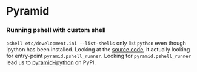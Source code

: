 # Pyramid

### Running pshell with custom shell

`pshell etc/development.ini --list-shells` only list `python` even though ipython has been installed. Looking at the [source code](https://github.com/Pylons/pyramid/blob/2.0-branch/src/pyramid/scripts/pshell.py#L232), it actually looking for entry-point `pyramid.pshell_runner`. Looking for `pyramid.pshell_runner` lead us to [pyramid-ipython](https://pypi.org/project/pyramid\_ipython/) on PyPI.
